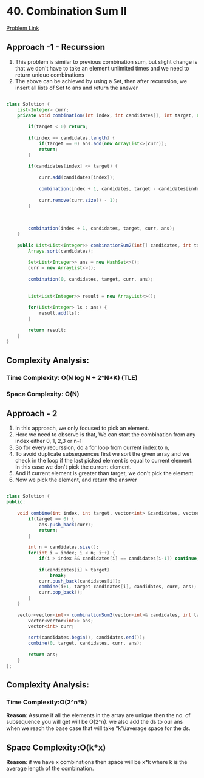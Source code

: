 # 40. Combination Sum II

[Problem Link](https://leetcode.com/problems/combination-sum-ii/)

## Approach -1 - Recurssion

1. This problem is similar to previous combination sum, but slight change is that we don't have to take an element unlimited times and we need to return unique combinations
2. The above can be achieved by using a Set, then after recurssion, we insert all lists of Set to ans and return the answer


```Java

class Solution {
    List<Integer> curr;
    private void combination(int index, int candidates[], int target, List<Integer> curr, Set<List<Integer>> ans) {
        
        if(target < 0) return;
        
        if(index == candidates.length) {
            if(target == 0) ans.add(new ArrayList<>(curr));
            return;
        }
        
        if(candidates[index] <= target) {
            
            curr.add(candidates[index]);
        
            combination(index + 1, candidates, target - candidates[index], curr, ans);
        
            curr.remove(curr.size() - 1);
        }
        
        
        
        combination(index + 1, candidates, target, curr, ans);
    }
    
    public List<List<Integer>> combinationSum2(int[] candidates, int target) {
        Arrays.sort(candidates);
        
        Set<List<Integer>> ans = new HashSet<>();
        curr = new ArrayList<>(); 
    
        combination(0, candidates, target, curr, ans);
        
        
        List<List<Integer>> result = new ArrayList<>();
        
        for(List<Integer> ls : ans) {
            result.add(ls);
        }
        
        return result;
    }
}

```

## Complexity Analysis:

### Time Complexity: O(N log N + 2^N*K) (TLE) 

### Space Complexity: O(N)


## Approach - 2

1. In this approach, we only focused to pick an element.
2. Here we need to observe is that, We can start the combination from any index either 0, 1, 2,3 or n-1
3. So for every recurssion, do a for loop from current index to n, 
4. To avoid duplicate subsequences first we sort the given array and we check in the loop if the last picked element is equal to current element. In this case we don't pick the current element.
5. And if current element is greater than target, we don't pick the element
6. Now we pick the element, and return the answer

```Java

class Solution {
public:
    
    void combine(int index, int target, vector<int> &candidates, vector<int> &curr, vector<vector<int>> &ans) {
        if(target == 0) {
            ans.push_back(curr);
            return;
        }
        
        int n = candidates.size();
        for(int i = index; i < n; i++) {
            if(i > index && candidates[i] == candidates[i-1]) continue;
            
            if(candidates[i] > target)
                break;
            curr.push_back(candidates[i]);
            combine(i+1, target-candidates[i], candidates, curr, ans);
            curr.pop_back();
        }
    }
    
    vector<vector<int>> combinationSum2(vector<int>& candidates, int target) {
        vector<vector<int>> ans;
        vector<int> curr;
        
        sort(candidates.begin(), candidates.end());
        combine(0, target, candidates, curr, ans);
        
        return ans;
    }
};

```

## Complexity Analysis:

### Time Complexity:O(2^n*k)

**Reason**: Assume if all the elements in the array are unique then the no. of subsequence you will get will be O(2^n). we also add the ds to our ans when we reach the base case that will take “k”//average space for the ds.

## Space Complexity:O(k*x)

**Reason**: if we have x combinations then space will be x*k where k is the average length of the combination.